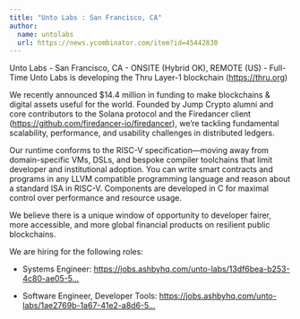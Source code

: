 ```yaml
---
title: "Unto Labs : San Francisco, CA"
author:
  name: untolabs
  url: https://news.ycombinator.com/item?id=45442830
---
```

Unto Labs - San Francisco, CA - ONSITE (Hybrid OK), REMOTE (US) - Full-Time
Unto Labs is developing the Thru Layer-1 blockchain (<a href="https:&#x2F;&#x2F;thru.org" rel="nofollow">https:&#x2F;&#x2F;thru.org</a>)

We recently announced $14.4 million in funding to make blockchains &amp; digital assets useful for the world. Founded by Jump Crypto alumni and core contributors to the Solana protocol and the Firedancer client (<a href="https:&#x2F;&#x2F;github.com&#x2F;firedancer-io&#x2F;firedancer" rel="nofollow">https:&#x2F;&#x2F;github.com&#x2F;firedancer-io&#x2F;firedancer</a>), we’re tackling fundamental scalability, performance, and usability challenges in distributed ledgers.

Our runtime conforms to the RISC-V specification—moving away from domain-specific VMs, DSLs, and bespoke compiler toolchains that limit developer and institutional adoption. You can write smart contracts and programs in any LLVM compatible programming language and reason about a standard ISA in RISC-V. Components are developed in C for maximal control over performance and resource usage.

We believe there is a unique window of opportunity to developer fairer, more accessible, and more global financial products on resilient public blockchains.

We are hiring for the following roles:

- Systems Engineer: <a href="https:&#x2F;&#x2F;jobs.ashbyhq.com&#x2F;unto-labs&#x2F;13df6bea-b253-4c80-ae05-5899022c3471" rel="nofollow">https:&#x2F;&#x2F;jobs.ashbyhq.com&#x2F;unto-labs&#x2F;13df6bea-b253-4c80-ae05-5...</a>

- Software Engineer, Developer Tools: <a href="https:&#x2F;&#x2F;jobs.ashbyhq.com&#x2F;unto-labs&#x2F;1ae2769b-1a67-41e2-a8d6-5c49dee9ef0d" rel="nofollow">https:&#x2F;&#x2F;jobs.ashbyhq.com&#x2F;unto-labs&#x2F;1ae2769b-1a67-41e2-a8d6-5...</a>
<JobApplication />
